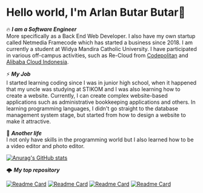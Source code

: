 # Hello world, I'm Arlan Butar Butar👋

🔥 <i><strong>I am a Software Engineer</strong></i><br> 
More specifically as a Back End Web Developer. I also have my own startup called Netmedia Framecode which has started a business since 2018. I am currently a student at Widya Mandira Catholic University. I have participated in various off-campus activities, such as Re-Cloud from <a href="https://codepolitan.com/">Codepolitan</a> and <a href="https://id.alibabacloud.com/">Alibaba Cloud Indonesia</a>.

⚡ <i><strong>My Job</strong></i><br>
I started learning coding since I was in junior high school, when it happened that my uncle was studying at STIKOM and I was also learning how to create a website. Currently, I can create complex website-based applications such as administrative bookkeeping applications and others. In learning programming languages, I didn't go straight to the database management system stage, but started from how to design a website to make it attractive.

🌠 <i><strong>Another life</strong></i><br>
I not only have skills in the programming world but I also learned how to be a video editor and photo editor.

[![Anurag's GitHub stats](https://github-readme-stats.vercel.app/api?username=arlanbutarbutar&show_icons=true&count_private=true&theme=tokyonight)](https://github.com/arlanbutarbutar)

🌩️ <i><strong>My top repository</strong></i><br>

[![Readme Card](https://github-readme-stats.vercel.app/api/pin/?username=arlanbutarbutar&repo=gui_free)](https://github.com/arlanbutarbutar/gui_free) 
[![Readme Card](https://github-readme-stats.vercel.app/api/pin/?username=arlanbutarbutar&repo=lucita_ddos)](https://github.com/arlanbutarbutar/lucita_ddos)
[![Readme Card](https://github-readme-stats.vercel.app/api/pin/?username=arlanbutarbutar&repo=DVWA)](https://github.com/arlanbutarbutar/DVWA)
[![Readme Card](https://github-readme-stats.vercel.app/api/pin/?username=arlanbutarbutar&wargabantuwarga.com)](https://github.com/arlanbutarbutar/wargabantuwarga.com)

